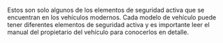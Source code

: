 Estos son solo algunos de los elementos de 
seguridad activa que se encuentran en los
 vehículos modernos. Cada modelo de vehículo puede 
 tener diferentes elementos de seguridad activa y 
 es importante leer el manual del propietario del
  vehículo para conocerlos en detalle.
